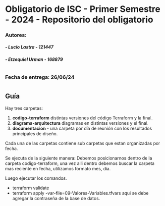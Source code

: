 # Obligatorio de ISC - Primer Semestre - 2024 - Repositorio del obligatorio  
### Autores:
#####     - Lucio Lastra    - 121447
#####     - Etzequiel Urman - 168879
#
### Fecha de entrega: 26/06/24  
#
## Guía

Hay tres carpetas:

1. **codigo-terraform** distintas versiones del código Terraform y la final.
2. **diagrama-arquitectura** diagramas en distintas versiones y el final.
3. **documentacion** - una carpeta por día de reunión con los resultados principales de diseño.

Cada una de las carpetas contiene sub carpetas que estan organizadas por fecha.

Se ejecuta de la siguiente manera:
Debemos posicionarnos dentro de la carpeta codigo-terraform, una vez alli dentro debemos buscar la carpeta mas reciente en fecha, utilizamos formato mes, dia.

Luego ejecutar los comandos.
- terraform validate
- terraform apply -var-file=09-Valores-Variables.tfvars aqui se debe agregar la contraseña de la base de datos.

